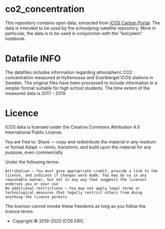 
# co2_concentration
This repository contains open data, extracted from [ICOS Carbon Portal](https://www.icos-cp.eu/data). The data is intended to be used by the schoolprog-satellite repository.
More in particular, the data is to be used in conjunction with the "kolcykeln" notebook.

# Datafile INFO
The datafiles includes information regarding atmospheric CO2 concentration measured at Hyltemossa and Svartberget ICOS stations in Sweden. The original files have been processed to include information in a simpler format suitable for high school students. The time extent of the measured data is 2017 - 2019.

# Licence
ICOS data is licensed under the Creative Commons Attribution 4.0 International Public License.

You are free to:
    Share — copy and redistribute the material in any medium or format
    Adapt — remix, transform, and build upon the material for any purpose, even commercially

Under the following terms:

    Attribution — You must give appropriate credit, provide a link to the licence, and indicate if changes were made. You may do so in any reasonable manner, but not in any way that suggests the licensor endorses you or your use
    No additional restrictions — You may not apply legal terms or technological measures that legally restrict others from doing anything the licence permits

The licensor cannot revoke these freedoms as long as you follow the licence terms.

* Copyright © 2019-2020 ICOS ERIC
